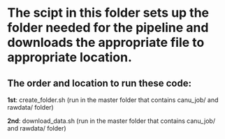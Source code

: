 
# The scipt in this folder sets up the folder needed for the pipeline and downloads the appropriate file to appropriate location.

## The order and location to run these code:

**1st**: create_folder.sh  (run in the master folder that contains canu_job/ and rawdata/ folder)

**2nd**: download_data.sh  (run in the master folder that contains canu_job/ and rawdata/ folder)
